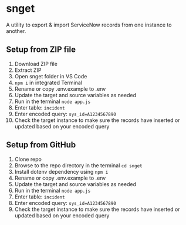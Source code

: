 # snget
A utility to export &amp; import ServiceNow records from one instance to another.

## Setup from ZIP file
1. Download ZIP file
2. Extract ZIP
3. Open snget folder in VS Code
4. ```npm i``` in integrated Terminal
5. Rename or copy .env.example to .env
6. Update the target and source variables as needed
7. Run in the terminal ```node app.js```
8. Enter table:  ```incident```
9. Enter encoded query:  ```sys_id=A1234567890```
10. Check the target instance to make sure the records have inserted or updated based on your encoded query

## Setup from GitHub
1. Clone repo
2. Browse to the repo directory in the terminal ```cd snget```
3. Install dotenv dependency using ```npm i```
4. Rename or copy .env.example to .env
5. Update the target and source variables as needed
6. Run in the terminal ```node app.js```
7. Enter table:  ```incident```
8. Enter encoded query:  ```sys_id=A1234567890```
9. Check the target instance to make sure the records have inserted or updated based on your encoded query
